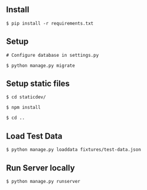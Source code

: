 

## Install

	$ pip install -r requirements.txt


## Setup

	# Configure database in settings.py

	$ python manage.py migrate


## Setup static files

	$ cd staticdev/

	$ npm install

	$ cd ..


## Load Test Data

	$ python manage.py loaddata fixtures/test-data.json


## Run Server locally

	$ python manage.py runserver

